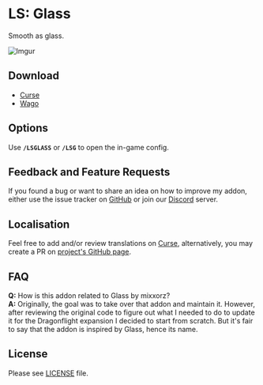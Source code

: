 # LS: Glass

Smooth as glass.

![Imgur](https://i.imgur.com/8lj13ch.gif)

## Download

- [Curse](https://www.curseforge.com/wow/addons/ls-glass)
- [Wago](https://addons.wago.io/addons/ls-glass)

## Options

Use **`/LSGLASS`** or **`/LSG`** to open the in-game config.

## Feedback and Feature Requests

If you found a bug or want to share an idea on how to improve my addon, either use the issue tracker on [GitHub](https://github.com/ls-/ls_Glass/issues) or join our [Discord](https://discord.gg/7QcJgQkDYD) server.

## Localisation

Feel free to add and/or review translations on [Curse](https://www.curseforge.com/wow/addons/ls-glass/localization), alternatively, you may create a PR on [project's GitHub page](https://github.com/ls-/ls_Glass/pulls).

## FAQ

**Q:** How is this addon related to Glass by mixxorz?  
**A:** Originally, the goal was to take over that addon and maintain it. However, after reviewing the original code to figure out what I needed to do to update it for the Dragonflight expansion I decided to start from scratch. But it's fair to say that the addon is inspired by Glass, hence its name.

## License

Please see [LICENSE](https://github.com/ls-/ls_Glass/blob/master/LICENSE.txt) file.
